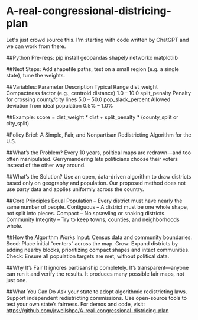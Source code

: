 # A-real-congressional-districing-plan
Let's just crowd source this. I'm starting with code written by ChatGPT and we can work from there.

##Python Pre-reqs:
pip install geopandas shapely networkx matplotlib

##Next Steps:
Add shapefile paths, test on a small region (e.g. a single state), tune the weights.

##Variables:
Parameter	         Description	                                 Typical Range
dist_weight        Compactness factor (e.g., centroid distance)  1.0 – 10.0
split_penalty	     Penalty for crossing county/city lines	       5.0 – 50.0
pop_slack_percent  Allowed deviation from ideal population	     0.5% – 1.0%

##Example:
score = dist_weight * dist + split_penalty * (county_split or city_split)

#Policy Brief: A Simple, Fair, and Nonpartisan Redistricting Algorithm for the U.S.

##What’s the Problem?
Every 10 years, political maps are redrawn—and too often manipulated. Gerrymandering lets politicians choose their voters instead of the other way around.

##What’s the Solution?
Use an open, data-driven algorithm to draw districts based only on geography and population. Our proposed method does not use party data and applies uniformly across the country.

##Core Principles
Equal Population – Every district must have nearly the same number of people.
Contiguous – A district must be one whole shape, not split into pieces.
Compact – No sprawling or snaking districts.
Community Integrity – Try to keep towns, counties, and neighborhoods whole.

##How the Algorithm Works
Input: Census data and community boundaries.
Seed: Place initial “centers” across the map.
Grow: Expand districts by adding nearby blocks, prioritizing compact shapes and intact communities.
Check: Ensure all population targets are met, without political data.

##Why It’s Fair
It ignores partisanship completely.
It’s transparent—anyone can run it and verify the results.
It produces many possible fair maps, not just one.

##What You Can Do
Ask your state to adopt algorithmic redistricting laws.
Support independent redistricting commissions.
Use open-source tools to test your own state’s fairness.
For demos and code, visit: https://github.com/jrwellshpc/A-real-congressional-districing-plan
